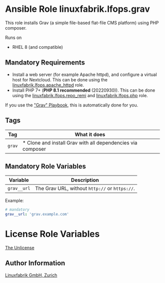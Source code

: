 # Ansible Role linuxfabrik.lfops.grav

This role installs Grav (a simple file-based flat-file CMS platform) using PHP composer.

Runs on

* RHEL 8 (and compatible)


## Mandatory Requirements

* Install a web server (for example Apache httpd), and configure a virtual host for Nextcloud. This can be done using the [linuxfabrik.lfops.apache_httpd](https://github.com/Linuxfabrik/lfops/tree/main/roles/apache_httpd) role.
* Install PHP 7+ (**PHP 8.1 recommended** (20220930)). This can be done using the [linuxfabrik.lfops.repo_remi](https://github.com/Linuxfabrik/lfops/tree/main/roles/repo_remi) and [linuxfabrik.lfops.php](https://github.com/Linuxfabrik/lfops/tree/main/roles/php) role.

If you use the ["Grav" Playbook](https://github.com/Linuxfabrik/lfops/blob/main/playbooks/grav.yml), this is automatically done for you.


## Tags

| Tag       | What it does                 |
| ---       | ------------                 |
| `grav`    | * Clone and install Grav with all dependencies via composer |


## Mandatory Role Variables

| Variable | Description |
| -------- | ----------- |
| `grav__url` | The Grav URL, without `http://` or `https://`.  |

Example:
```yaml
# mandatory
grav__url: 'grav.example.com'
```


# License Role Variables

[The Unlicense](https://unlicense.org/)


## Author Information

[Linuxfabrik GmbH, Zurich](https://www.linuxfabrik.ch)
